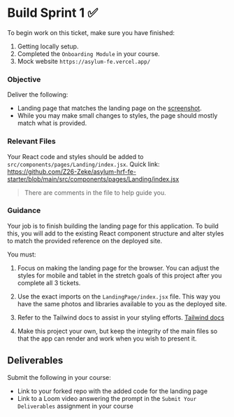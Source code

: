 # Build Sprint 1 ✅

To begin work on this ticket, make sure you have finished:

1. Getting locally setup.
2. Completed the `Onboarding Module` in your course.
3. Mock website `https://asylum-fe.vercel.app/`

### Objective

Deliver the following:

- Landing page that matches the landing page on the [screenshot](examples/LandingPage.jpeg).
- While you may make small changes to styles, the page should mostly match what is provided.

### Relevant Files

Your React code and styles should be added to `src/components/pages/Landing/index.jsx`.
Quick link: https://github.com/Z26-Zeke/asylum-hrf-fe-starter/blob/main/src/components/pages/Landing/index.jsx

> There are comments in the file to help guide you.

### Guidance

Your job is to finish building the landing page for this application. To build this, you will add to the existing React component structure and alter styles to match the provided reference on the deployed site.

You must:

1. Focus on making the landing page for the browser. You can adjust the styles for mobile and tablet in the stretch goals of this project after you complete all 3 tickets.

2. Use the exact imports on the `LandingPage/index.jsx` file. This way you have the same photos and libraries available to you as the deployed site.

3. Refer to the Tailwind docs to assist in your styling efforts. [Tailwind docs](https://tailwindcss.com/docs/installation)

4. Make this project your own, but keep the integrity of the main files so that the app can render and work when you wish to present it.

## Deliverables

Submit the following in your course:

- Link to your forked repo with the added code for the landing page
- Link to a Loom video answering the prompt in the `Submit Your Deliverables` assignment in your course
